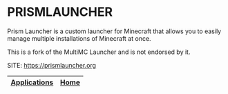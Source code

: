# PRISMLAUNCHER
 
 Prism Launcher is a custom launcher for Minecraft that allows you to easily manage multiple installations of Minecraft at once.
 
 This is a fork of the MultiMC Launcher and is not endorsed by it.
 
 SITE: https://prismlauncher.org

 | [Applications](https://portable-linux-apps.github.io/apps.html) | [Home](https://portable-linux-apps.github.io)
 | --- | --- |
